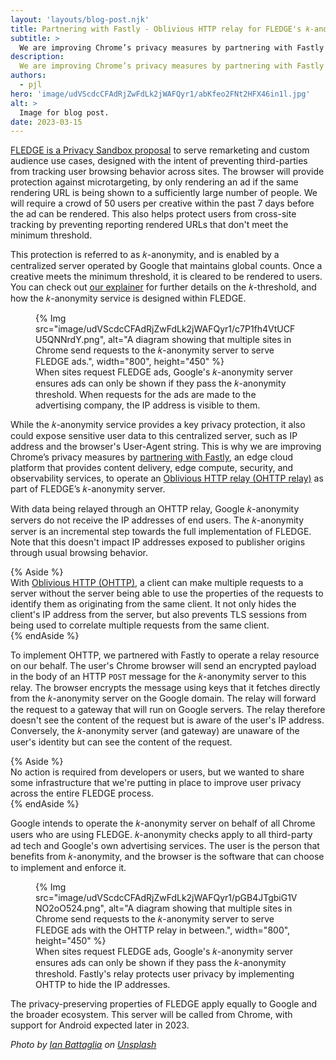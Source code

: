 ```yaml
---
layout: 'layouts/blog-post.njk'
title: Partnering with Fastly - Oblivious HTTP relay for FLEDGE's 𝑘-anonymity server
subtitle: >
  We are improving Chrome’s privacy measures by partnering with Fastly to implement the 𝑘-anonymity server for FLEDGE. With data being relayed through an OHTTP relay in this implementation, Google servers do not receive the IP addresses of end users. The 𝑘-anonymity server is an incremental step towards the full implementation of FLEDGE.
description:
  We are improving Chrome’s privacy measures by partnering with Fastly to implement the 𝑘-anonymity server for FLEDGE. With data being relayed through an OHTTP relay in this implementation, Google servers do not receive the IP addresses of end users. The 𝑘-anonymity server is an incremental step towards the full implementation of FLEDGE.
authors:
  - pjl
hero: 'image/udVScdcCFAdRjZwFdLk2jWAFQyr1/abKfeo2FNt2HFX46in1l.jpg'
alt: >
  Image for blog post. 
date: 2023-03-15
---
```


[FLEDGE is a Privacy Sandbox proposal](/docs/privacy-sandbox/fledge/) to serve remarketing and custom audience use cases, designed with the intent of preventing third-parties from tracking user browsing behavior across sites. The browser will provide protection against microtargeting, by only rendering an ad if the same rendering URL is being shown to a sufficiently large number of people. We will require a crowd of 50 users per creative within the past 7 days before the ad can be rendered. This also helps protect users from cross-site tracking by preventing reporting rendered URLs that don't meet the minimum threshold.  

This protection is referred to as 𝑘-anonymity, and is enabled by a centralized server operated by Google that maintains global counts. Once a creative meets the minimum threshold, it is cleared to be rendered to users. You can check out [our explainer](https://github.com/WICG/turtledove/blob/main/FLEDGE_k_anonymity_server.md) for further details on the 𝑘-threshold, and how the 𝑘-anonymity service is designed within FLEDGE.

<figure>
{% Img src="image/udVScdcCFAdRjZwFdLk2jWAFQyr1/c7P1fh4VtUCFU5QNNrdY.png", alt="A diagram showing that multiple sites in Chrome send requests to the 𝑘-anonymity server to serve FLEDGE ads.", width="800", height="450" %}
  <figcaption>
	  When sites request FLEDGE ads, Google's 𝑘-anonymity server ensures ads can only be shown if they pass the 𝑘-anonymity threshold. When requests for the ads are made to the advertising company, the IP address is visible to them.
  </figcaption>
</figure>

While the 𝑘-anonymity service provides a key privacy protection, it also could expose sensitive user data to this centralized server, such as IP address and the browser's User-Agent string. This is why we are improving Chrome’s privacy measures by [partnering with Fastly](https://www.fastly.com/blog/enabling-privacy-on-the-internet-with-oblivious-http), an edge cloud platform that provides content delivery, edge compute, security, and observability services, to operate an [Oblivious HTTP relay (OHTTP relay)](https://github.com/WICG/turtledove/blob/main/FLEDGE_k_anonymity_server.md#oblivious-http) as part of FLEDGE’s 𝑘-anonymity server. 

With data being relayed through an OHTTP relay, Google 𝑘-anonymity servers do not receive the IP addresses of end users. The 𝑘-anonymity server is an incremental step towards the full implementation of FLEDGE. Note that this doesn't impact IP addresses exposed to publisher origins through usual browsing behavior. 

{% Aside %}  
With [Oblivious HTTP (OHTTP)](https://ietf-wg-ohai.github.io/oblivious-http/draft-ietf-ohai-ohttp.html#name-introduction), a client can make multiple requests to a server without the server being able to use the properties of the requests to identify them as originating from the same client. It not only hides the client's IP address from the server, but also prevents TLS sessions from being used to correlate multiple requests from the same client.  
{% endAside %}

To implement OHTTP, we partnered with Fastly to operate a relay resource on our behalf. The user's Chrome browser will send an encrypted payload in the body of an HTTP `POST` message for the 𝑘-anonymity server to this relay. The browser encrypts the message using keys that it fetches directly from the 𝑘-anonymity server on the Google domain. The relay will forward the request to a gateway that will run on Google servers. The relay therefore doesn't see the content of the request but is aware of the user's IP address. Conversely, the 𝑘-anonymity server (and gateway) are unaware of the user's identity but can see the content of the request. 

{% Aside %}  
No action is required from developers or users, but we wanted to share some infrastructure that we're putting in place to improve user privacy across the entire FLEDGE process.  
{% endAside %} 

Google intends to operate the 𝑘-anonymity server on behalf of all Chrome users who are using FLEDGE. 𝑘-anonymity checks apply to all third-party ad tech and Google's own advertising services. The user is the person that benefits from 𝑘-anonymity, and the browser is the software that can choose to implement and enforce it.

<figure>
{% Img src="image/udVScdcCFAdRjZwFdLk2jWAFQyr1/pGB4JTgbiG1VNO2oO524.png", alt="A diagram showing that multiple sites in Chrome send requests to the 𝑘-anonymity server to serve FLEDGE ads with the OHTTP relay in between.", width="800", height="450" %}
  <figcaption>
	  When sites request FLEDGE ads, Google's 𝑘-anonymity server ensures ads can only be shown if they pass the 𝑘-anonymity threshold. Fastly's relay protects user privacy by implementing OHTTP to hide the IP addresses.
  </figcaption>
</figure>

The privacy-preserving properties of FLEDGE apply equally to Google and the broader ecosystem. This server will be called from Chrome, with support for Android expected later in 2023.

<em>Photo by <a href="https://unsplash.com/fr/@ianjbattaglia?utm_source=unsplash&utm_medium=referral&utm_content=creditCopyText">Ian Battaglia</a> on <a href="https://unsplash.com/photos/9drS5E_Rguc?utm_source=unsplash&utm_medium=referral&utm_content=creditCopyText">Unsplash</a></em>